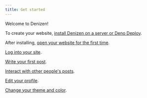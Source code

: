 ```yaml
---
title: Get started
---
```


Welcome to Denizen!

To create your website, [install Denizen on a server or Deno Deploy](/about/install).

After installing, [open your website for the first time](/about/first-run).

[Log into your site](/about/login).

[Write your first post](/about/posting).

[Interact with other people's posts](/about/interact).

[Edit your profile](/about/settings#profile).

[Change your theme and color](/about/settings#theme).
